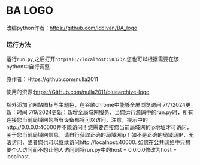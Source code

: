# BA LOGO 



改编python作者：https://github.com/ldcivan/BA_logo
### 运行方法
运行`run.py`,之后打开`http(s)://localhost:58373/`.您也可以根据需要在该python中自行调整.

原作者：Https://github.com/nulla2011

使用的资源:https://GitHub.com/nulla2011/bluearchive-logo



额外添加了网站图标与主题色，在谷歌chrome中能够全屏浏览访问
7/7/2024更新：时间
7/9/2024更新：新增全局域网服务，当您运行源码中的run.py时，所有连接您当前局域网的所有设备都将可以访问，注意，提示中的http://0.0.0.0:40000并不能访问！您需要连接您当前局域网的ip地址才可访问，关于您当前局域网信息，请自行获取正确的局域网ip！如不是正确的局域网IP，无法访问，或者您也可以继续访问http://localhost:40000.
如您在公共网络中只想要个人访问而不想让他人访问则将run.py中的host = 0.0.0.0修改为host = localhost.